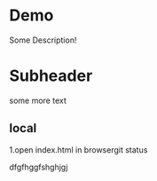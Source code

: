 # Demo 

Some Description!

# Subheader
some more text

## local
1.open index.html in browsergit status


dfgfhggfshghjgj

